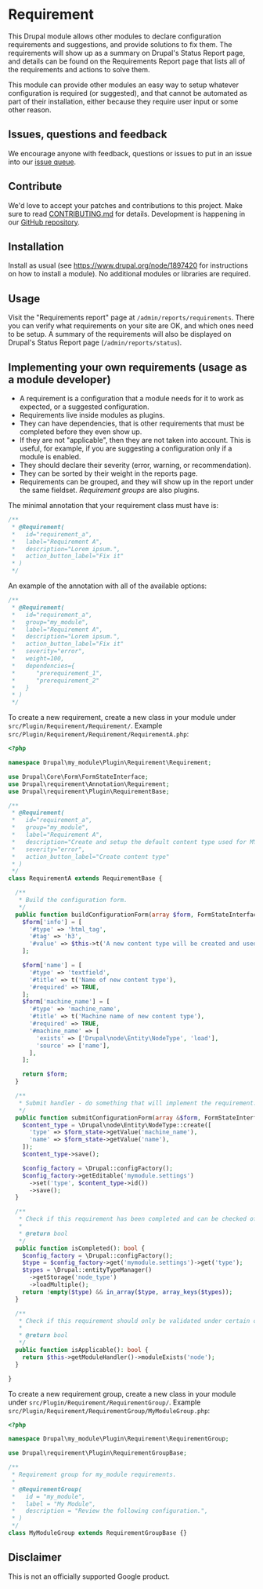 # Requirement

This Drupal module allows other modules to declare configuration requirements and suggestions, and provide solutions to
fix them. The requirements will show up as a summary on Drupal's Status Report page, and details can be found on the
Requirements Report page that lists all of the requirements and actions to solve them.

This module can provide other modules an easy way to setup whatever configuration is required (or suggested), and that
cannot be automated as part of their installation, either because they require user input or some other reason.

## Issues, questions and feedback

We encourage anyone with feedback, questions or issues to put in an issue into
our [issue queue](https://www.drupal.org/node/add/project-issue/requirement).

## Contribute

We'd love to accept your patches and contributions to this project. Make sure to read [CONTRIBUTING.md](CONTRIBUTING.md) for details.
Development is happening in our [GitHub repository](https://github.com/apigee/requirement-drupal).

## Installation

Install as usual (see https://www.drupal.org/node/1897420 for instructions on how to install a module).
No additional modules or libraries are required.

## Usage

Visit the "Requirements report" page at `/admin/reports/requirements`. There you can verify what requirements on your
site are OK, and which ones need to be setup. A summary of the requirements will also be displayed on Drupal's Status
Report page (`/admin/reports/status`).

## Implementing your own requirements (usage as a module developer)

- A requirement is a configuration that a module needs for it to work as expected, or a suggested configuration.
- Requirements live inside modules as plugins.
- They can have dependencies, that is other requirements that must be completed before they even show up.
- If they are not "applicable", then they are not taken into account. This is useful, for example, if you are suggesting
a configuration only if a module is enabled.
- They should declare their severity (error, warning, or recommendation).
- They can be sorted by their weight in the reports page.
- Requirements can be grouped, and they will show up in the report under the same fieldset. _Requirement groups_ are also
plugins.

The minimal annotation that your requirement class must have is:

```php
/**
 * @Requirement(
 *   id="requirement_a",
 *   label="Requirement A",
 *   description="Lorem ipsum.",
 *   action_button_label="Fix it"
 * )
 */
 ```
An example of the annotation with all of the available options:

```php
/**
 * @Requirement(
 *   id="requirement_a",
 *   group="my_module",
 *   label="Requirement A",
 *   description="Lorem ipsum.",
 *   action_button_label="Fix it"
 *   severity="error",
 *   weight=100,
 *   dependencies={
 *      "prerequirement_1",
 *      "prerequirement_2"
 *   }
 * )
 */
 ```

To create a new requirement, create a new class in your module under `src/Plugin/Requirement/Requirement/`. Example
`src/Plugin/Requirement/Requirement/RequirementA.php`:

```php
<?php

namespace Drupal\my_module\Plugin\Requirement\Requirement;

use Drupal\Core\Form\FormStateInterface;
use Drupal\requirement\Annotation\Requirement;
use Drupal\requirement\Plugin\RequirementBase;

/**
 * @Requirement(
 *   id="requirement_a",
 *   group="my_module",
 *   label="Requirement A",
 *   description="Create and setup the default content type used for MY_MODULE.",
 *   severity="error",
 *   action_button_label="Create content type"
 * )
 */
class RequirementA extends RequirementBase {

  /**
   * Build the configuration form.
   */
  public function buildConfigurationForm(array $form, FormStateInterface $form_state): array {
    $form['info'] = [
      '#type' => 'html_tag',
      '#tag' => 'h3',
      '#value' => $this->t('A new content type will be created and used as the default for MY_MODULE.'),
    ];

    $form['name'] = [
      '#type' => 'textfield',
      '#title' => t('Name of new content type'),
      '#required' => TRUE,
    ];
    $form['machine_name'] = [
      '#type' => 'machine_name',
      '#title' => t('Machine name of new content type'),
      '#required' => TRUE,
      '#machine_name' => [
        'exists' => ['Drupal\node\Entity\NodeType', 'load'],
        'source' => ['name'],
      ],
    ];

    return $form;
  }

  /**
   * Submit handler - do something that will implement the requirement.
   */
  public function submitConfigurationForm(array &$form, FormStateInterface $form_state) {
    $content_type = \Drupal\node\Entity\NodeType::create([
      'type' => $form_state->getValue('machine_name'),
      'name' => $form_state->getValue('name'),
    ]);
    $content_type->save();

    $config_factory = \Drupal::configFactory();
    $config_factory->getEditable('mymodule.settings')
      ->set('type', $content_type->id())
      ->save();
  }

  /**
   * Check if this requirement has been completed and can be checked off.
   *
   * @return bool
   */
  public function isCompleted(): bool {
    $config_factory = \Drupal::configFactory();
    $type = $config_factory->get('mymodule.settings')->get('type');
    $types = \Drupal::entityTypeManager()
      ->getStorage('node_type')
      ->loadMultiple();
    return !empty($type) && in_array($type, array_keys($types));
  }

  /**
   * Check if this requirement should only be validated under certain conditions.
   *
   * @return bool
   */
  public function isApplicable(): bool {
    return $this->getModuleHandler()->moduleExists('node');
  }

}

```

To create a new requirement group, create a new class in your module under `src/Plugin/Requirement/RequirementGroup/`.
Example `src/Plugin/Requirement/RequirementGroup/MyModuleGroup.php`:

```php
<?php

namespace Drupal\my_module\Plugin\Requirement\RequirementGroup;

use Drupal\requirement\Plugin\RequirementGroupBase;

/**
 * Requirement group for my_module requirements.
 *
 * @RequirementGroup(
 *   id = "my_module",
 *   label = "My Module",
 *   description = "Review the following configuration.",
 * )
 */
class MyModuleGroup extends RequirementGroupBase {}

```

## Disclaimer

This is not an officially supported Google product.
